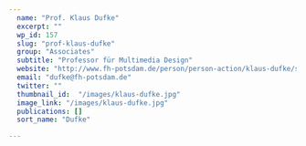 ```yaml
---
  name: "Prof. Klaus Dufke"
  excerpt: ""
  wp_id: 157
  slug: "prof-klaus-dufke"
  group: "Associates"
  subtitle: "Professor für Multimedia Design"
  website: "http://www.fh-potsdam.de/person/person-action/klaus-dufke/show/Person/"
  email: "dufke@fh-potsdam.de"
  twitter: ""
  thumbnail_id:  "/images/klaus-dufke.jpg"
  image_link: "/images/klaus-dufke.jpg"
  publications: []
  sort_name: "Dufke"

---
```

